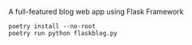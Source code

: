 A full-featured blog web app using Flask Framework

```
poetry install --no-root
poetry run python flaskblog.py
```
